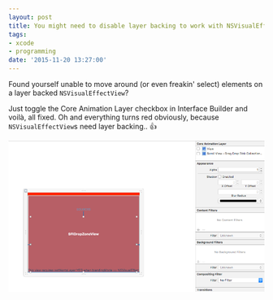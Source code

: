 ```yaml
---
layout: post
title: You might need to disable layer backing to work with NSVisualEffectViews in IB
tags:
- xcode
- programming
date: '2015-11-20 13:27:00'
---
```


Found yourself unable to move around (or even freakin' select) elements on a layer backed `NSVisualEffectView`?

Just toggle the Core Animation Layer checkbox in Interface Builder and voilà, all fixed. Oh and everything turns red obviously, because `NSVisualEffectView`s need layer backing.. 👍

![Interface Builder showing a red NSVisualEffectView](/assets/blog/Screen_Shot_2015-12-01_at_13.31.21.png)
